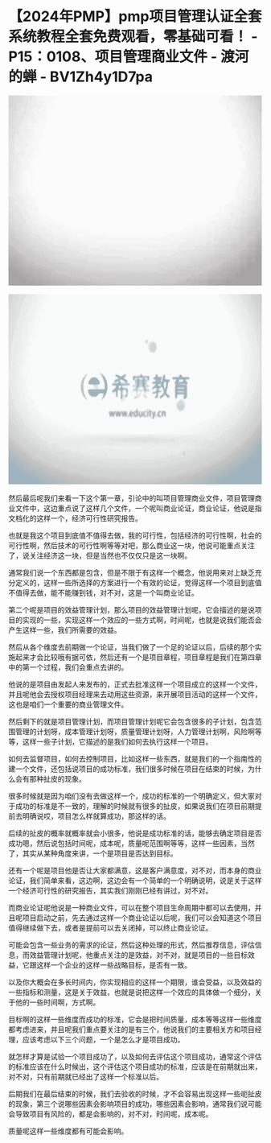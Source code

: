 # 【2024年PMP】pmp项目管理认证全套系统教程全套免费观看，零基础可看！ - P15：0108、项目管理商业文件 - 渡河的蝉 - BV1Zh4y1D7pa

![](img/cdace24f9e5782c1c2d15e8eb4260325_0.png)

![](img/cdace24f9e5782c1c2d15e8eb4260325_1.png)

然后最后呢我们来看一下这个第一章，引论中的叫项目管理商业文件，项目管理商业文件中，这边重点说了这样几个文件，一个呢叫商业论证，商业论证，他说是指文档化的这样一个，经济可行性研究报告。

也就是我这个项目到底值不值得去做，我的可行性，包括经济的可行性啊，社会的可行性啊，然后技术的可行性啊等等对吧，那么商业这一块，他说可能重点关注了，说关注经济这一块，但是当然也不仅仅只是这一块啊。

通常我们说一个东西都是包含，但是不限于有这样一个概念，他说用来对上缺乏充分定义的，这样一些所选择的方案进行一个有效的论证，觉得这样一个项目到底值不值得去做，能不能赚到钱，对不对，这是一个叫商业论证。

第二个呢是项目的效益管理计划，那么项目的效益管理计划呢，它会描述的是说项目的实现的一些，实现这样一个效应的一些方式啊，时间呢，也就是说我们能否会产生这样一些，我们所需要的效益。

然后从各个维度去前期做一个论证，当我们做了一个足的论证以后，后续的那个实施起来才会比较哦有据可依，然后还有一个是项目章程，项目章程是我们在第四章中的第一个过程，我们会重点去讲的。

他说的是项目由发起人来发布的，正式去批准这样一个项目成立的这样一个文件，并且呢他会去授权项目经理来去动用这些资源，来开展项目活动的这样一个文件，这也是咱们一个重要的商业管理文件。

然后剩下的就是项目管理计划，而项目管理计划呢它会包含很多的子计划，包含范围管理的计划呀，成本管理计划呀，质量管理计划呀，人力管理计划啊，风险啊等等，这样一些子计划，它描述的是我们如何去执行这样一个项目。

如何去监督项目，如何去控制项目，比如这样一些东西，就是我们的一个指南性的建一个文件，还包括说项目的成功标准，我们很多时候在项目在结束的时候，为什么会有那种扯皮的现象。

很多时候就是因为咱们没有去做这样一个，成功的标准的一个明确定义，但大家对于成功的标准是不一致的，理解的时候就有很多的扯皮，如果说我们在项目前期提前去明确说哎，项目怎么样就算成功，那这样的话。

后续的扯皮的概率就概率就会小很多，他说是成功标准的话，能够去确定项目是否成功嗯，然后说包括时间呢，成本呢，质量呢范围啊等等，这样一些因素，当然了，其实从某种角度来讲，一个是项目是否达到目标。

还有一个呢是项目他是否让大家都满意，这是客户满意度，对不对，而本身的商业论证，我们简单来看，这边啊，这边会有一个简单的一个明确说明，说是关于这样一个经济可行性的研究报告，其实我们刚刚已经有讲过，对不对。

而商业论证呢他说是一种商业文件，可以在整个项目生命周期中都可以去使用，并且呢项目启动之前，先去通过这样一个商业论证以后呢，我们可以会知道这个项目值得继续做下去，或者是提前可以去关闭掉，可以终止商业论证。

可能会包含一些业务的需求的论证，然后这种处理的形式，然后推荐信息，评估信息，而效益管理计划呢，他重点关注的是效益，对不对，就是项目的一些目标效益，它跟这样一个企业的这样一些战略目标，是否有一致。

以及你大概会在多长时间内，你实现相应的这样一个期限，谁会受益，以及效益的一些指标和测量，这是关于效益，也就是说把这样一个效应的具体做一个细分，关于他的一些时间啊，方式啊。

目标啊的这样一些维度而成功的标准，它会是把时间质量，成本等等这样一些维度都考虑进来，并且呢我们重点要关注的是有三个，他说我们的主要相关方和项目经理，应该考虑以下三个问题，一个是怎么才是项目成功。

就怎样才算是试验一个项目成功了，以及如何去评估这个项目成功，通常这个评估的标准应该在什么时候出，这个评估这个项目成功的标准，应该是在前期就出来，对不对，只有前期就已经出了这样一个标准以后。

后期我们在最后结束的时候，我们去验收的时候，才不会容易出现这样一些呃扯皮的现象，第三个说哪些因素会影响项目的成功，哪些因素会影响，通常我们说可能会导致项目有风险的，都是会影响的，对不对，时间呢，成本呢。

质量呢这样一些维度都有可能会影响。